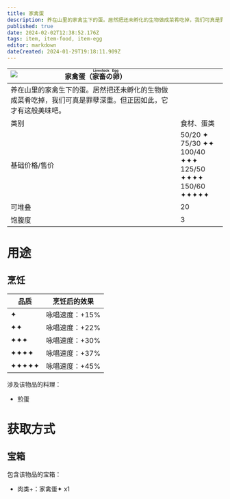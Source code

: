 ```yaml
---
title: 家禽蛋
description: 养在山里的家禽生下的蛋。居然把还未孵化的生物做成菜肴吃掉，我们可真是罪孽深重。但正因如此，它才有这般美味吧。
published: true
date: 2024-02-02T12:38:52.176Z
tags: item, item-food, item-egg
editor: markdown
dateCreated: 2024-01-29T19:18:11.909Z
---
```


| <img style="float: left;" src="此处放物品图标" />家禽蛋（<ruby>家畜の卵<rt>Livestock Egg</rt></ruby>） ||
| - | - |
| 养在山里的家禽生下的蛋。居然把还未孵化的生物做成菜肴吃掉，我们可真是罪孽深重。但正因如此，它才有这般美味吧。 ||
| 类别 | 食材、蛋类 |
| 基础价格/售价 | 50/20 ✦<br>75/30 ✦✦<br>100/40 ✦✦✦<br>125/50 ✦✦✦✦<br>150/60 ✦✦✦✦✦ |
| 可堆叠 | 20 |
| 饱腹度 | 3 |

# 用途
## 烹饪
| 品质 | 烹饪后的效果 |
| - | - |
| ✦ | 咏唱速度：+15% |
| ✦✦ | 咏唱速度：+22% |
| ✦✦✦ | 咏唱速度：+30% |
| ✦✦✦✦ | 咏唱速度：+37% |
| ✦✦✦✦✦ | 咏唱速度：+45% |
涉及该物品的料理：
- 煎蛋

# 获取方式
## 宝箱
包含该物品的宝箱：
- 肉类+：家禽蛋✦ x1